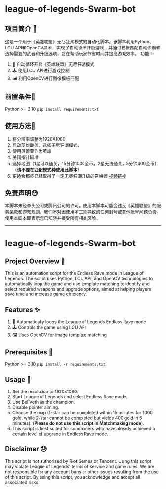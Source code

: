 # league-of-legends-Swarm-bot
## 项目简介 🚀
这是一个用于《英雄联盟》无尽狂潮模式的自动化脚本。该脚本利用Python、LCU API和OpenCV技术，实现了自动循环开启游戏，并通过模板匹配自动识别和选择需要的武器和升级选项，旨在帮助玩家节省时间并提高游戏效率。
功能 ✨
1. 🔄 自动循环开启《英雄联盟》无尽狂潮模式
2. 🕹️ 使用LCU API进行游戏控制
3. 🖼️ 利用OpenCV进行图像模板匹配

## 前置条件🚀
Python >= 3.10
`pip install requirements.txt`

## 使用方法🚀
1. 将分辨率调整为1920X1080
2. 启动英雄联盟，选择无尽狂潮模式，
3. 使用贝蕾亚作为英雄
4. 关闭指针瞄准
5. 选择地图（1星可以通关，15分钟1000金币。2星无法通关，5分钟400金币）（**请不要在匹配模式种使用此脚本**）
6. 更适合那些已经取得了一定无尽狂潮升级的召唤师
[视频链接](https://www.bilibili.com/video/BV1M7vme8E7e/ "视频链接")



## 免责声明😓
本脚本未经拳头公司或腾讯公司的许可。使用本脚本可能会违反《英雄联盟》的服务条款和游戏规则。我们不对因使用本工具导致的任何封号或其他账号问题负责。使用本脚本即表示您已知晓并接受所有相关风险。


------------



# league-of-legends-Swarm-bot
## Project Overview 🚀
This is an automation script for the Endless Rave mode in League of Legends. The script uses Python, LCU API, and OpenCV technologies to automatically loop the game and use template matching to identify and select required weapons and upgrade options, aimed at helping players save time and increase game efficiency.

## Features ✨
1. 🔄 Automatically loops the League of Legends Endless Rave mode
2. 🕹️ Controls the game using LCU API
3. 🖼️ Uses OpenCV for image template matching

## Prerequisites 🚀
Python >= 3.10
`pip install -r requirements.txt`

## Usage 🚀
1. Set the resolution to 1920x1080.
2. Start League of Legends and select Endless Rave mode.
3. Use Bel’Veth as the champion.
4. Disable pointer aiming.
5. Choose the map (1-star can be completed within 15 minutes for 1000 gold, while 2-star cannot be completed but yields 400 gold in 5 minutes). (**Please do not use this script in Matchmaking mode**).
6. This script is best suited for summoners who have already achieved a certain level of upgrade in Endless Rave mode.

## Disclaimer 😓
This script is not authorized by Riot Games or Tencent. Using this script may violate League of Legends' terms of service and game rules. We are not responsible for any account bans or other issues resulting from the use of this script. By using this script, you acknowledge and accept all associated risks.
